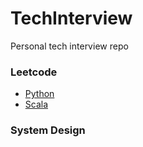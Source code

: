 # TechInterview
Personal tech interview repo


### Leetcode
* [Python](https://github.com/Eddywk/TechInterview/tree/main/leetcode/python)
* [Scala](https://github.com/Eddywk/TechInterview/tree/main/leetcode/scala)

### System Design
